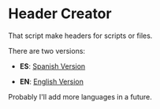 # Header Creator

That script make headers for scripts or files.

There are two versions:

* **ES**: [Spanish Version](https://github.com/joanmateo71/headercreator/blob/main/HeaderCreator_ES.sh)

* **EN**: [English Version](https://github.com/joanmateo71/headercreator/blob/main/HeaderCreator_EN.sh)

Probably I'll add more languages in a future.
